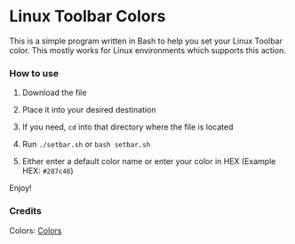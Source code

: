 # Linux Toolbar Colors
This is a simple program written in Bash to help you set your Linux Toolbar color. This mostly works for Linux environments which supports this action.

### How to use
1. Download the file

2. Place it into your desired destination

3. If you need, `cd` into that directory where the file is located

4. Run `./setbar.sh` or `bash setbar.sh`

5. Either enter a default color name or enter your color in HEX (Example HEX: `#287c46`)

Enjoy!

### Credits

Colors: [Colors](https://github.com/joshdick/onedark.vim)